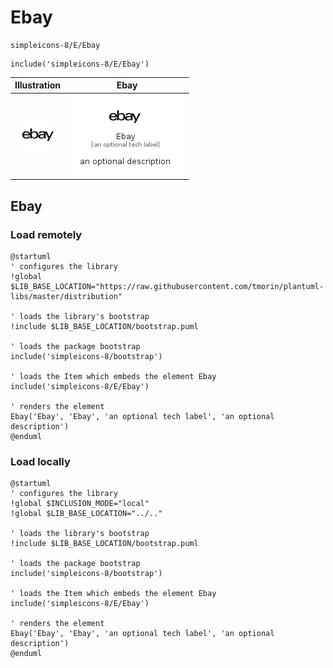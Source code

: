 # Ebay


```text
simpleicons-8/E/Ebay
```

```text
include('simpleicons-8/E/Ebay')
```



| Illustration | Ebay |
| :---: | :---: |
| ![illustration for Illustration](../../simpleicons-8/E/Ebay.png) | ![illustration for Ebay](../../simpleicons-8/E/Ebay.Local.png) |




## Ebay

### Load remotely
```plantuml
@startuml
' configures the library
!global $LIB_BASE_LOCATION="https://raw.githubusercontent.com/tmorin/plantuml-libs/master/distribution"

' loads the library's bootstrap
!include $LIB_BASE_LOCATION/bootstrap.puml

' loads the package bootstrap
include('simpleicons-8/bootstrap')

' loads the Item which embeds the element Ebay
include('simpleicons-8/E/Ebay')

' renders the element
Ebay('Ebay', 'Ebay', 'an optional tech label', 'an optional description')
@enduml
```

### Load locally
```plantuml
@startuml
' configures the library
!global $INCLUSION_MODE="local"
!global $LIB_BASE_LOCATION="../.."

' loads the library's bootstrap
!include $LIB_BASE_LOCATION/bootstrap.puml

' loads the package bootstrap
include('simpleicons-8/bootstrap')

' loads the Item which embeds the element Ebay
include('simpleicons-8/E/Ebay')

' renders the element
Ebay('Ebay', 'Ebay', 'an optional tech label', 'an optional description')
@enduml
```

